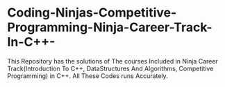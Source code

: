 # Coding-Ninjas-Competitive-Programming-Ninja-Career-Track-In-C++-
This Repository has the solutions of The courses Included in Ninja Career Track(Introduction To C++, DataStructures And Algorithms, Competitive Programming) in C++. All These Codes runs Accurately. 
